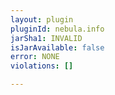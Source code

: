 ```yaml
---
layout: plugin
pluginId: nebula.info
jarSha1: INVALID
isJarAvailable: false
error: NONE
violations: []

---
```

